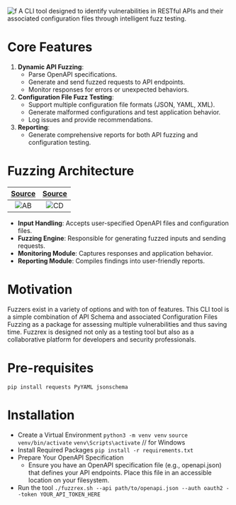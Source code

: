 ![f](https://github.com/user-attachments/assets/ecc42996-b9e9-4e85-8b15-395e36dbd117)
A CLI tool designed to identify vulnerabilities in RESTful APIs and their associated configuration files through intelligent fuzz testing.

# Core Features
1. **Dynamic API Fuzzing**:
    - Parse OpenAPI specifications.
    - Generate and send fuzzed requests to API endpoints.
    - Monitor responses for errors or unexpected behaviors.
2. **Configuration File Fuzz Testing**:
    - Support multiple configuration file formats (JSON, YAML, XML).
    - Generate malformed configurations and test application behavior.
    - Log issues and provide recommendations.
3. **Reporting**:
    - Generate comprehensive reports for both API fuzzing and configuration testing.

# Fuzzing Architecture
| [Source](https://www.fuzzingbook.org/html/Fuzzer.html)  |  [Source](https://dfrws.org/wp-content/uploads/2019/06/pres_gaslight_-_a_comprehensive_fuzzing_architecture_for_memory_forensics_frameworks.pdf) |
:-------------------------:|:------------------------------------:
![AB](https://github.com/user-attachments/assets/c7076971-bb2e-4f79-a5b4-6cca615adad4) | ![CD](https://github.com/user-attachments/assets/cefd9cff-4e32-4f1a-ab54-adbd4e0625a2)
- **Input Handling**: Accepts user-specified OpenAPI files and configuration files.
- **Fuzzing Engine**: Responsible for generating fuzzed inputs and sending requests.
- **Monitoring Module**: Captures responses and application behavior.
- **Reporting Module**: Compiles findings into user-friendly reports.

# Motivation
Fuzzers exist in a variety of options and with ton of features. This CLI tool is a simple combination of API Schema and associated Configuration Files Fuzzing as a package for assessing multiple vulnerabilities and thus saving time. Fuzzrex is designed not only as a testing tool but also as a collaborative platform for developers and security professionals.

# Pre-requisites
`pip install requests PyYAML jsonschema`

# Installation
- Create a Virtual Environment
  `python3 -m venv venv`
  `source venv/bin/activate`
  `venv\Scripts\activate` // for Windows
- Install Required Packages
  `pip install -r requirements.txt`
- Prepare Your OpenAPI Specification
  - Ensure you have an OpenAPI specification file (e.g., openapi.json) that defines your API endpoints. Place this file in an accessible location on your filesystem.
- Run the tool
  `./fuzzrex.sh --api path/to/openapi.json --auth oauth2 --token YOUR_API_TOKEN_HERE`      
